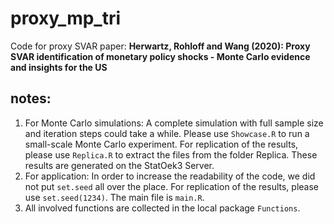 # proxy_mp_tri
 Code for proxy SVAR paper: **Herwartz, Rohloff and Wang (2020): Proxy SVAR identification of monetary policy shocks - Monte Carlo evidence and insights for the US**

## notes: 
1. For Monte Carlo simulations: A complete simulation with full sample size and iteration steps could take a while. Please use ``Showcase.R`` to run a small-scale Monte Carlo experiment. For replication of the results, please use ``Replica.R`` to extract the files from the folder Replica. These results are generated on the StatOek3 Server.
2. For application: In order to increase the readability of the code, we did not put ``set.seed`` all over the place. For replication of the results, please use ``set.seed(1234)``. The main file is ``main.R``.
3. All involved functions are collected in the local package ``Functions``. 
